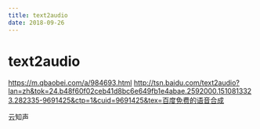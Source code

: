 ```yaml
---
title: text2audio
date: 2018-09-26
---
```

# text2audio
https://m.qbaobei.com/a/984693.html
http://tsn.baidu.com/text2audio?lan=zh&tok=24.b48f60f02ceb41d8bc6e649fb1e4abae.2592000.1510813323.282335-9691425&ctp=1&cuid=9691425&tex=百度免费的语音合成

云知声